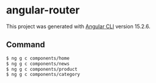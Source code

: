 # angular-router

This project was generated with [Angular CLI](https://github.com/angular/angular-cli) version 15.2.6.

## Command

```bash
$ ng g c components/home
$ ng g c components/news
$ ng g c components/product
$ ng g c components/category
```